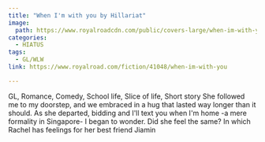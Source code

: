 ```yaml
---
title: "When I'm with you by Hillariat"
image:
  path: https://www.royalroadcdn.com/public/covers-large/when-im-with-you-aaba6dsbvq8.jpg
categories:
  - HIATUS
tags:
  - GL/WLW
link: https://www.royalroad.com/fiction/41048/when-im-with-you

---
```

GL, Romance, Comedy, School life, Slice of life, Short story She followed me to my doorstep, and we embraced in a hug that lasted way longer than it should. As she departed, bidding and I'll text you when I'm home -a mere formality in Singapore- I began to wonder.
Did she feel the same?
In which Rachel has feelings for her best friend Jiamin

